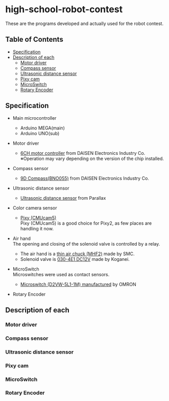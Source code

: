 # high-school-robot-contest
These are the programs developed and actually used for the robot contest.

## Table of Contents
- [Specification](../main/README.md#specification)
- [Description of each](../main/README.md#description-of-each)
  - [Motor driver](../main/README.md#motor-driver)
  - [Compass sensor](../main/README.md#compass-sensor)
  - [Ultrasonic distance sensor](../main/README.md#ultrasonic-distance-sensor)
  - [Pixy cam](../main/README.md#pixy-cam)
  - [MicroSwitch](../main/README.md#microswitch)
  - [Rotary Encoder](../main/READM.md#rotary-encoder)

## Specification
- Main microcontroller
  - Arduino MEGA(main)
  - Arduino UNO(sub) 

- Motor driver
  - [6CH motor controller](https://www.daisen-netstore.com/shopdetail/000000000074/ct12/page1/order/)
  from DAISEN Electronics Industry Co.<br>
  ※Operation may vary depending on the version of the chip installed.

- Compass sensor
  - [9D Compass(BNO055)](https://www.daisen-netstore.com/shopdetail/000000000093/ct11/page1/order/)
  from DAISEN Electronics Industry Co.
 
- Ultrasonic distance sensor
  - [Ultrasonic distance sensor](https://www.daisen-netstore.com/shopdetail/000000000226/ct11/page1/order/)
  from Parallax
  
- Color camera sensor
  - [Pixy (CMUcam5)](https://docs.pixycam.com/wiki/doku.php?id=wiki:v1:start) <br>
  Pixy (CMUcam5) is a good choice for Pixy2, as few places are handling it now.
  
- Air hand
<br>The opening and closing of the solenoid valve is controlled by a relay.
  - The air hand is a [thin air chuck (MHF2)](https://www.smcworld.com/webcatalog/ja-jp/rotary-actuators-air-grippers/parallel-type-air-grippers/)
 made by SMC.
  - Solenoid valve is [030-4E1 DC12V](https://official.koganei.co.jp/product/030_ALL) 
 made by Koganei.
  
- MicroSwitch
<br>Microswitches were used as contact sensors.  
  - [Microswitch (D2VW-5L1-1M) manufactured](https://www.fa.omron.co.jp/product/item/62299/) by OMRON
 
- Rotary Encoder 


## Description of each

### Motor driver

### Compass sensor

### Ultrasonic distance sensor

### Pixy cam

### MicroSwitch

### Rotary Encoder

